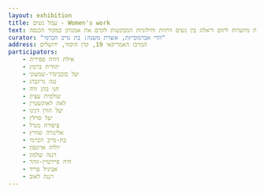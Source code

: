 ```yaml
---
layout: exhibition
title: עמל נשים - Women's work
text: תערוכת גלריה ייחודית אשר נועדת לעודד נשים דתיות לקדם את אמנותן כמקור הכנסה. בתערוכה הוצגו יצירותיהם של עשרים אמניות מהסטודיו אשר חקרו קונפליקטים ובחירות של עצמן. אירוע זה הינו הראשון בסדרת סדנאות המציגות מודלים לחיקוי נשים באמנויות. הסדנאות מיועדות ליזום דיאלוג בין נשים דתיות וחילוניות המבקשות לקדם את אמנותן כמקור הכנסה.
curator: "הדי אברמוביץת, אוצרת משנה: בת נדיב הכרמי"
address: המרכז האמריקאי 19, קרן היסוד, ירושלים
participators:
    - אילת דורה ספיריה
    - יהודית ברמץ
    - יעל בוכבינדר-שמעוני
    - נגה גרינברג
    - חני כהן זדה
    - שולמית עציון
    - לאה לאוקשטיין
    - יעל הורן דנינו
    - יעל סרלין
    - ציפורה מנדל
    - אלינורה שוורץ
    - בת-נדיב הכרמי
    - יוליה ארונסון
    - רננה שלמון
    - חיה פיירטיין-זוהר
    - אביגיל פריד
    - רננה לאוב
---
```

